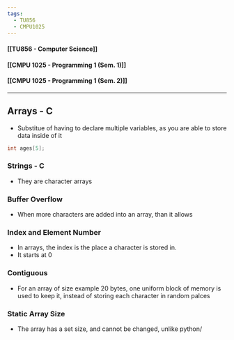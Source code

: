 ```yaml
---
tags:
  - TU856
  - CMPU1025
---
```

#### [[TU856 - Computer Science]]
#### [[CMPU 1025 - Programming 1 (Sem. 1)]]
#### [[CMPU 1025 - Programming 1 (Sem. 2)]]

---

## Arrays - C
- Substitue of having to declare multiple variables, as you are able to store data inside of it

``` c
int ages[5];
```

### Strings - C
- They are character arrays

### Buffer Overflow
- When more characters are added into an array, than it allows

### Index and Element Number
- In arrays, the index is the place a character is stored in.
- It starts at 0

### Contiguous
- For an array of size example 20 bytes, one uniform block of memory is used to keep it, instead of storing each character in random palces

### Static Array Size
- The array has a set size, and cannot be changed, unlike python/
